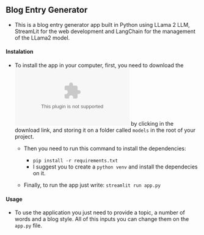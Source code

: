 ## Blog Entry Generator

- This is a blog entry generator app built in Python using LLama 2 LLM, StreamLit for the web development and LangChain for the management of the LLama2 model.

#### Instalation
- To install the app in your computer, first, you need to download the ![LLama2 model](https://huggingface.co/TheBloke/Llama-2-7B-Chat-GGML/blob/main/llama-2-7b-chat.ggmlv3.q8_0.bin) by clicking in the download link, and storing it on a folder called `models` in the root of your project.

    - Then you need to run this command to install the dependencies:
        - `pip install -r requirements.txt`
        - I suggest you to create a `python venv` and install the dependecies on it.

    - Finally, to run the app just write:
        `streamlit run app.py`

#### Usage
- To use the application you just need to provide a topic, a number of words and a blog style. All of this inputs you can change them on the `app.py` file.